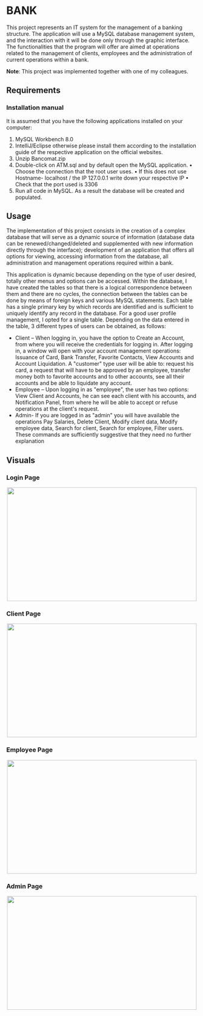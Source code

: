 # BANK
This project represents an IT system for the management of a banking structure.
The application will use a MySQL database management system, and the interaction with it will be done only through the graphic interface. The functionalities that the program will offer are aimed at operations related to the management of clients, employees and the administration of current operations within a bank.

__Note__: This project was implemented together with one of my colleagues.

## Requirements
### Installation manual
It is assumed that you have the following applications installed on your computer:
1. MySQL Workbench 8.0
2. IntelliJ/Eclipse
otherwise please install them according to the installation guide of the respective application on the official websites.
1. Unzip Bancomat.zip
2. Double-click on ATM.sql and by default open the MySQL application.
• Choose the connection that the root user uses.
• If this does not use Hostname- localhost / the IP 127.0.0.1 write down your respective IP
• Check that the port used is 3306
4. Run all code in MySQL.
  As a result the database will be created and populated.

## Usage
The implementation of this project consists in the creation of a complex database that will serve as a dynamic source of information (database data can be renewed/changed/deleted and supplemented with new information directly through the interface); development of an application that offers all options for viewing, accessing information from the database, all administration and management operations required within a bank.

This application is dynamic because depending on the type of user desired, totally other menus and options can be accessed. Within the database, I have created the tables so that there is a logical correspondence between them and there are no cycles, the connection between the tables can be done by means of foreign keys and various MySQL statements. Each table has a single primary key by which records are identified and is sufficient to uniquely identify any record in the database. For a good user profile management, I opted for a single table. Depending on the data entered in the table, 3 different types of users can be obtained, as follows:
- Client – When logging in, you have the option to Create an Account, from where you will receive the credentials for logging in. After logging in, a window will open with your account management operations: Issuance of Card, Bank Transfer, Favorite Contacts, View Accounts and Account Liquidation. A "customer" type user will be able to: request his card, a request that will have to be approved by an employee, transfer money both to favorite accounts and to
other accounts, see all their accounts and be able to liquidate any account.
- Employee – Upon logging in as "employee", the user has two options: View Client and Accounts, he can see each client with his accounts, and Notification Panel, from where he will be able to accept or refuse operations at the client's request.
- Admin- If you are logged in as "admin" you will have available the operations Pay Salaries, Delete Client, Modify client data, Modify employee data, Search for client, Search for employee, Filter users. These commands are sufficiently suggestive that they need no further explanation

## Visuals
### Login Page
<div align="center">
  <img src="https://user-images.githubusercontent.com/93877610/232568483-41011f52-7360-4e72-bf35-c80e52951cc3.jpg" width="500" height="300">
</div>

### Client Page
<div align="center">
  <img src="https://user-images.githubusercontent.com/93877610/232568518-2d484bfe-2b21-4bd0-a702-c48f7400be1e.jpg" width="500" height="300">
</div>

### Employee Page
<div align="center">
  <img src="https://user-images.githubusercontent.com/93877610/232568589-8820beee-2b16-489d-96dc-1297cf88ec6e.jpg" width="500" height="300">
</div>

### Admin Page

<div align="center">
  <img src="https://user-images.githubusercontent.com/93877610/232568642-09908313-51ca-4f13-affe-bbfd61e6fafc.jpg" width="500" height="300">
</div>
